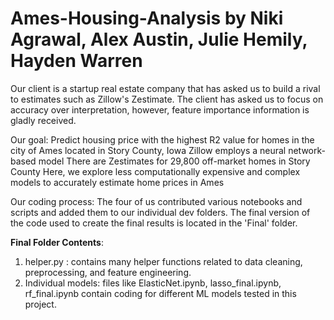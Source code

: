 # Ames-Housing-Analysis by Niki Agrawal, Alex Austin, Julie Hemily, Hayden Warren
Our client is a startup real estate company that has asked us to build a rival to estimates such as Zillow's Zestimate. The client has asked us to focus on accuracy over interpretation, however, feature importance information is gladly received.   

Our goal:  Predict housing price with the highest R2 value for homes in the city of Ames located in Story County, Iowa
Zillow employs a neural network-based model
There are Zestimates for  29,800 off-market homes in Story County
Here, we explore less computationally expensive and complex models to accurately estimate home prices in Ames 

Our coding process: The four of us contributed various notebooks and scripts and added them to our individual dev folders. The final version of the code used to create the final results is located in the 'Final' folder. 

**Final Folder Contents**:
1. helper.py : contains many helper functions related to data cleaning, preprocessing, and feature engineering. 
2. Individual models: files like ElasticNet.ipynb, lasso_final.ipynb, rf_final.ipynb contain coding for different ML models tested in this project. 

